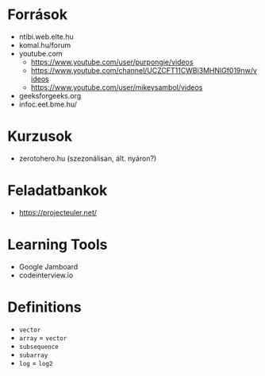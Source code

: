 # Források
- ntibi.web.elte.hu
- komal.hu/forum
- youtube.com
	- https://www.youtube.com/user/purpongie/videos
	- https://www.youtube.com/channel/UCZCFT11CWBi3MHNlGf019nw/videos
	- https://www.youtube.com/user/mikeysambol/videos
- geeksforgeeks.org
- infoc.eet.bme.hu/

# Kurzusok
- zerotohero.hu (szezonálisan, ált. nyáron?)

# Feladatbankok
- https://projecteuler.net/

# Learning Tools
- Google Jamboard
- codeinterview.io

# Definitions
- `vector`
- `array` = `vector`
- `subsequence`
- `subarray`
- `log` = `log2`
